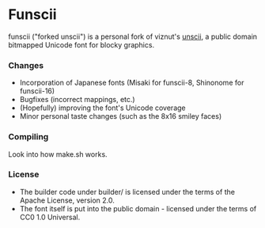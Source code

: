 # Funscii

funscii ("forked unscii") is a personal fork of viznut's [unscii](http://pelulamu.net/unscii/), 
a public domain bitmapped Unicode font for blocky graphics.

### Changes

* Incorporation of Japanese fonts (Misaki for funscii-8, Shinonome for funscii-16)
* Bugfixes (incorrect mappings, etc.)
* (Hopefully) improving the font's Unicode coverage
* Minor personal taste changes (such as the 8x16 smiley faces)

### Compiling

Look into how make.sh works.

### License

* The builder code under builder/ is licensed under the terms of the Apache License, version 2.0.
* The font itself is put into the public domain - licensed under the terms of CC0 1.0 Universal.
